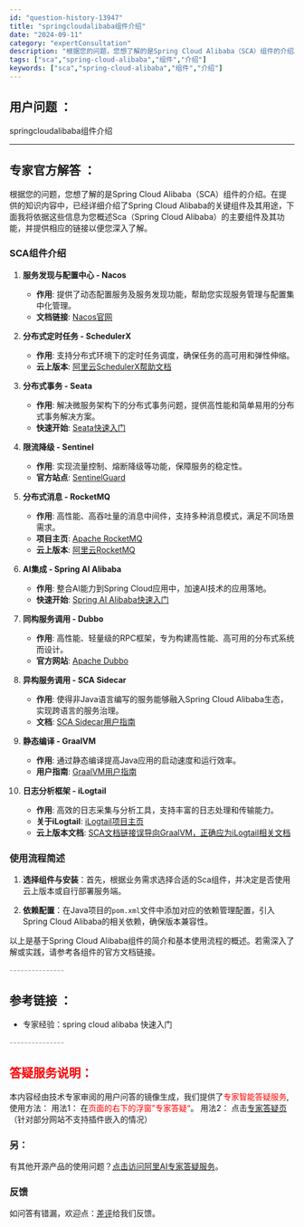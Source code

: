 ```yaml
---
id: "question-history-13947"
title: "springcloudalibaba组件介绍"
date: "2024-09-11"
category: "expertConsultation"
description: "根据您的问题，您想了解的是Spring Cloud Alibaba（SCA）组件的介绍。在提供的知识内容中，已经详细介绍了Spring Cloud Alibaba的关键组件及其用途，下面我将依据这些信息为您概述Sca（Spring Cloud Alibaba）的主要组件及其功能，并提供相应的链接以便"
tags: ["sca","spring-cloud-alibaba","组件","介绍"]
keywords: ["sca","spring-cloud-alibaba","组件","介绍"]
---
```


## 用户问题 ： 
 springcloudalibaba组件介绍  

---------------
## 专家官方解答 ：

根据您的问题，您想了解的是Spring Cloud Alibaba（SCA）组件的介绍。在提供的知识内容中，已经详细介绍了Spring Cloud Alibaba的关键组件及其用途，下面我将依据这些信息为您概述Sca（Spring Cloud Alibaba）的主要组件及其功能，并提供相应的链接以便您深入了解。

### SCA组件介绍

1. **服务发现与配置中心 - Nacos**
   - **作用**: 提供了动态配置服务及服务发现功能，帮助您实现服务管理与配置集中化管理。
   - **文档链接**: [Nacos官网](https://nacos.io/)
   
2. **分布式定时任务 - SchedulerX**
   - **作用**: 支持分布式环境下的定时任务调度，确保任务的高可用和弹性伸缩。
   - **云上版本**: [阿里云SchedulerX帮助文档](https://help.aliyun.com/zh/schedulerx/)
   
3. **分布式事务 - Seata**
   - **作用**: 解决微服务架构下的分布式事务问题，提供高性能和简单易用的分布式事务解决方案。
   - **快速开始**: [Seata快速入门](https://sca.aliyun.com/docs/2023/user-guide/seata/quick-start/)
   
4. **限流降级 - Sentinel**
   - **作用**: 实现流量控制、熔断降级等功能，保障服务的稳定性。
   - **官方站点**: [SentinelGuard](https://sentinelguard.io/zh-cn/)
   
5. **分布式消息 - RocketMQ**
   - **作用**: 高性能、高吞吐量的消息中间件，支持多种消息模式，满足不同场景需求。
   - **项目主页**: [Apache RocketMQ](https://rocketmq.apache.org/zh/)
   - **云上版本**: [阿里云RocketMQ](https://www.aliyun.com/product/rocketmq)
   
6. **AI集成 - Spring AI Alibaba**
   - **作用**: 整合AI能力到Spring Cloud应用中，加速AI技术的应用落地。
   - **快速开始**: [Spring AI Alibaba快速入门](https://sca.aliyun.com/docs/2023/user-guide/ai/quick-start/?spm=5176.29160081.0.0.74801d28DZCyX9)
   
7. **同构服务调用 - Dubbo**
   - **作用**: 高性能、轻量级的RPC框架，专为构建高性能、高可用的分布式系统而设计。
   - **官方网站**: [Apache Dubbo](https://cn.dubbo.apache.org/zh-cn/overview/home/)
   
8. **异构服务调用 - SCA Sidecar**
   - **作用**: 使得非Java语言编写的服务能够融入Spring Cloud Alibaba生态，实现跨语言的服务治理。
   - **文档**: [SCA Sidecar用户指南](https://sca.aliyun.com/docs/2023/user-guide/sidecar/overview/)
   
9. **静态编译 - GraalVM**
   - **作用**: 通过静态编译提高Java应用的启动速度和运行效率。
   - **用户指南**: [GraalVM用户指南](https://sca.aliyun.com/docs/2023/user-guide/graalvm/overview/)
   
10. **日志分析框架 - iLogtail**
    - **作用**: 高效的日志采集与分析工具，支持丰富的日志处理和传输能力。
    - **关于iLogtail**: [iLogtail项目主页](http://www.observability.cn/project/ilogtail/about/)
    - **云上版本文档**: [SCA文档链接误导向GraalVM，正确应为iLogtail相关文档](http://www.observability.cn/project/ilogtail/about/)

### 使用流程简述

1. **选择组件与安装**：首先，根据业务需求选择合适的Sca组件，并决定是否使用云上版本或自行部署服务端。
   
2. **依赖配置**：在Java项目的`pom.xml`文件中添加对应的依赖管理配置，引入Spring Cloud Alibaba的相关依赖，确保版本兼容性。

以上是基于Spring Cloud Alibaba组件的简介和基本使用流程的概述。若需深入了解或实践，请参考各组件的官方文档链接。


<font color="#949494">---------------</font> 


## 参考链接 ：

* 专家经验：spring cloud alibaba 快速入门 


 <font color="#949494">---------------</font> 
 


## <font color="#FF0000">答疑服务说明：</font> 

本内容经由技术专家审阅的用户问答的镜像生成，我们提供了<font color="#FF0000">专家智能答疑服务</font>,使用方法：
用法1： 在<font color="#FF0000">页面的右下的浮窗”专家答疑“</font>。
用法2： 点击[专家答疑页](https://answer.opensource.alibaba.com/docs/intro)（针对部分网站不支持插件嵌入的情况）
### 另：


有其他开源产品的使用问题？[点击访问阿里AI专家答疑服务](https://answer.opensource.alibaba.com/docs/intro)。
### 反馈
如问答有错漏，欢迎点：[差评](https://ai.nacos.io/user/feedbackByEnhancerGradePOJOID?enhancerGradePOJOId=17050)给我们反馈。
